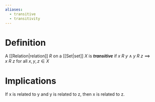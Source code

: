 ```yaml
---
aliases:
  - transitive
  - transitivity
---
```

# Definition
A [[Relation|relation]] $R$ on a [[Set|set]] $X$ is ___transitive___ if $x\ R\ y \land y\ R\ z \implies x\ R\ z$ for all $x, y, z \in X$
# Implications
If x is related to y and y is related to z, then x is related to z.
